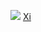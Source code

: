
<p><img src="https://avatars.githubusercontent.com/u/47861197?v=4" class="gsc-avatar">  <a href="https://github.com/xchen19" target="_blank">Xi</a></p>
